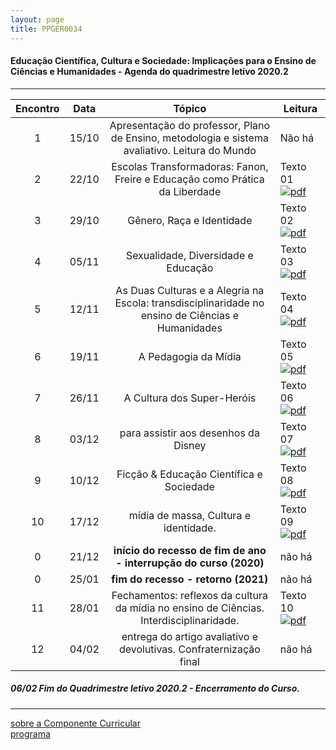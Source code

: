 ```yaml
---
layout: page
title: PPGER0034
---
```

#### Educação Científica, Cultura e Sociedade: Implicações para o Ensino de Ciências e Humanidades - Agenda do quadrimestre letivo 2020.2
---

| Encontro | Data  | Tópico | Leitura |
| :---: | --- | :---: | ---|
| 1| 15/10	| Apresentação do professor, Plano de Ensino, metodologia e sistema avaliativo. Leitura do Mundo | Não há |
| 2| 22/10	| Escolas Transformadoras: Fanon, Freire e  Educação como Prática da Liberdade | Texto 01 [ ![pdf](/pages/icons16/pdf-icon.png)](/aulas/PPGER0034/textos/PINHEIROEnancib2011b.pdf) |
| 3| 29/10	|	Gênero, Raça e Identidade  | Texto 02 [ ![pdf](/pages/icons16/pdf-icon.png)](/aulas/PPGER0034/textos/PINHEIROEnancib2011b.pdf) |
| 4| 05/11	|	Sexualidade, Diversidade e Educação | Texto 03  [ ![pdf](/pages/icons16/pdf-icon.png)](/aulas/PPGER0034/textos/PINHEIROEnancib2011b.pdf) |
| 5| 12/11	| As Duas Culturas e a Alegria na Escola: transdisciplinaridade no ensino de Ciências e Humanidades | Texto 04 [ ![pdf](/pages/icons16/pdf-icon.png)](/aulas/PPGER0034/textos/PINHEIROEnancib2011b.pdf) |
| 6| 19/11	|	A Pedagogia da Mídia | Texto 05 [ ![pdf](/pages/icons16/pdf-icon.png)](aulas/PPGER0034/textos/Gênero-Joan-Scott.pdf)  |
| 7| 26/11	|	A Cultura dos Super-Heróis | Texto 06 [ ![pdf](/pages/icons16/pdf-icon.png)](/aulas/PPGER0034/textos/PINHEIROEnancib2011b.pdf) |
| 8| 03/12	|	para assistir aos desenhos da Disney  | Texto 07 [ ![pdf](/pages/icons16/pdf-icon.png)](/aulas/PPGER0034/textos/PINHEIROEnancib2011b.pdf) |
| 9| 10/12	|	Ficção & Educação Científica e Sociedade | Texto 08 [ ![pdf](/pages/icons16/pdf-icon.png)](/aulas/PPGER0034/textos/PINHEIROEnancib2011b.pdf) |
| 10|17/12	|	 mídia de massa, Cultura e identidade.| Texto 09 [ ![pdf](/pages/icons16/pdf-icon.png)](/aulas/PPGER0034/textos/PINHEIROEnancib2011b.pdf) |
| 0 |21/12	| **início do recesso de fim de ano - interrupção do curso (2020)** | não há |
| 0 |25/01 | **fim do recesso - retorno  (2021)** | não há |
| 11|28/01	|	 Fechamentos: reflexos da cultura da mídia no ensino de Ciências. Interdisciplinaridade. | Texto 10 [ ![pdf](/pages/icons16/pdf-icon.png)](/aulas/PPGER0034/textos/PINHEIROEnancib2011b.pdf) |
| 12|04/02	|	 entrega do artigo avaliativo e devolutivas. Confraternização final | não há |

#####  06/02		Fim do Quadrimestre letivo 2020.2 - Encerramento do Curso.

---
[sobre a Componente Curricular](index.html)  
[programa](programa.html)

